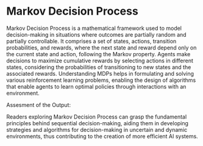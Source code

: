 # Markov Decision Process

Markov Decision Process is a mathematical framework used to model decision-making in situations where outcomes are partially random and partially controllable. It comprises a set of states, actions, transition probabilities, and rewards, where the next state and reward depend only on the current state and action, following the Markov property. Agents make decisions to maximize cumulative rewards by selecting actions in different states, considering the probabilities of transitioning to new states and the associated rewards. Understanding MDPs helps in formulating and solving various reinforcement learning problems, enabling the design of algorithms that enable agents to learn optimal policies through interactions with an environment. 

Assesment of the Output:

Readers exploring Markov Decision Process can grasp the fundamental principles behind sequential decision-making, aiding them in developing strategies and algorithms for decision-making in uncertain and dynamic environments, thus contributing to the creation of more efficient AI systems.
